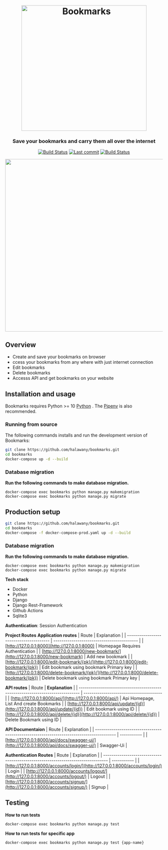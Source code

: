 <h1 align="center">
	<img
		width="400"
		alt="Bookmarks"
		src="https://github.com/Halawany/bookmarks/assets/37335947/8350cc53-b808-4993-aca2-d832a08aecaa">
</h1>

<h3 align="center">
	Save your bookmarks and carry them all over the internet
</h3>

</p>
<p align="center">
	<a href=""><img
		alt="Build Status"
		src="https://img.shields.io/github/pipenv/locked/python-version/halawany/bookmarks"></a>
	<a href=""><img
		alt="Last commit"
		src="https://img.shields.io/github/last-commit/halawany/bookmarks"></a>
	<a href="![GitHub last commit (by committer)](https://img.shields.io/github/last-commit/halawany/bookmarks)"><img
		alt="Build Status"
		src="https://img.shields.io/github/actions/workflow/status/halawany/bookmarks/ci.yaml"></a>
</p>

<p align="center">
	<img src="https://github.com/Halawany/bookmarks/assets/37335947/7dae8868-468b-4d11-9c40-ea3c04128bc5" width="550">
</p>

## Overview

- Create and save your bookmarks on browser
- ccess your bookmarks from any where with just internet connection
- Edit bookmarks
- Delete bookmarks
- Accesss API and get bookmarks on your website

## Installation and usage

Bookmarks requires Python >= 10 [Python](https://python.org/) .
The [Pipenv]([https://pipenv.pypa.io/en/latest/]) is also recommended.

### Running from source

The following commands installs and run the development version of Bookmarks:

```sh
git clone https://github.com/halawany/bookmarks.git
cd bookmarks
docker-compose up -d --build
```
### Database migration
**Run the following commands to make database migration.**
```docker
docker-compose exec bookmarks python manage.py makemigration
docker-compose exec bookmarks python manage.py migrate
```

## Production setup
```sh
git clone https://github.com/halawany/bookmarks.git
cd bookmarks
docker-compose -f docker-compose-prod.yaml up -d --build
```
### Database migration
**Run the following commands to make database migration.**
```docker
docker-compose exec bookmarks python manage.py makemigration
docker-compose exec bookmarks python manage.py migrate
```
**Tech stack**

 - Docker
 - Python
 - Django
 - Django Rest-Framework
 - Github Actions
 - Sqlite3

**Authentication**: Session Authentication

**Project Routes**
**Application routes**
| Route                                   | Explanation                                |
| --------------------------------------- | ------------------------------------------ |
| [http://127.0.0.1:8000](http://127.0.0.1:8000)                          | Homepage Requires Authentication           |
| [http://127.0.0.1:8000/new-bookmark/](http://127.0.0.1:8000/new-bookmark)             | Add new bookmark                           |
| [http://127.0.0.1:8000/edit-bookmark/{pk}/](http://127.0.0.1:8000/edit-bookmark/{pk})   | Edit bookmark using bookmark Primary key   |
| [http://127.0.0.1:8000/delete-bookmark/{pk}/](http://127.0.0.1:8000/delete-bookmark/{pk}) | Delete bookmark using bookmark Primary key |

**API routes**
| Route                                                                          | **Explanation**                         |
| ------------------------------------------------------------------------------ | --------------------------------------- |
| [http://127.0.0.1:8000/api/](http://127.0.0.1:8000/api/)                       | Api Homepage, List And create Bookmarks |
| [http://127.0.0.1:8000/api/update/{id}](http://127.0.0.1:8000/api/update/{id}) | Edit bookmark using ID                  |
| [http://127.0.0.1:8000/api/delete/{id}](http://127.0.0.1:8000/api/delete/{id}) | Delete Bookmark using ID                |

**API Documentaion**
| Route                                                                                    | Explanation |
| ---------------------------------------------------------------------------------------- | ----------- |
| [http://127.0.0.1:8000/api/docs/swagger-ui/](http://127.0.0.1:8000/api/docs/swagger-ui/) | Swagger-Ui  |

**Authentication Routes**
| Route                                                                            | Explanation |
| -------------------------------------------------------------------------------- | ----------- |
| [http://127.0.0.1:8000/accounts/login/](http://127.0.0.1:8000/accounts/login/)   | Login       |
| [http://127.0.0.1:8000/accounts/logout/](http://127.0.0.1:8000/accounts/logout/) | Logout      |
| [http://127.0.0.1:8000/accounts/signup/](http://127.0.0.1:8000/accounts/signup/) | Signup      |

## Testing
**How to run tests**

    docker-compose exec bookmarks python manage.py test
  
**How to run tests for specific app**

    docker-compose exec bookmarks python manage.py test {app-name}
